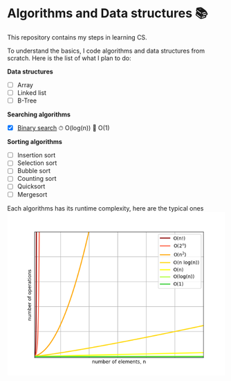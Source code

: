 # Algorithms and Data structures 📚
This repository contains my steps in learning CS.

To understand the basics, I code algorithms and data structures from scratch.
Here is the list of what I plan to do:

**Data structures**
- [ ] Array
- [ ] Linked list
- [ ] B-Tree

**Searching algorithms**
- [x] [Binary search](searching/binary_search.py) ⏱ O(log(n))  💾 O(1)

**Sorting algorithms**
- [ ] Insertion sort
- [ ] Selection sort
- [ ] Bubble sort
- [ ] Counting sort
- [ ] Quicksort
- [ ] Mergesort

Each algorithms has its runtime complexity, here are the typical ones
![big-o](big-o.png)
